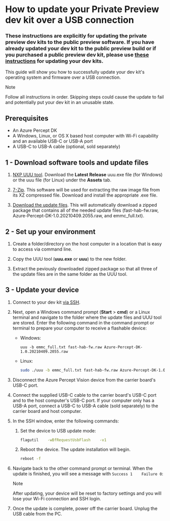 # How to update your Private Preview dev kit over a USB connection

### These instructions are explicitly for updating the private preview dev kits to the public preview software. If you have already updated your dev kit to the public preview build or if you purchased a public preview dev kit, please use [these instructions](https://docs.microsoft.com/en-us/azure/azure-percept/how-to-set-up-over-the-air-updates) for updating your dev kits. 

This guide will show you how to successfully update your dev kit's operating system and firmware over a USB connection.

> [!NOTE]
> Follow all instructions in order. Skipping steps could cause the update to fail and potentially put your dev kit in an unusable state.

## Prerequisites

- An Azure Percept DK
- A Windows, Linux, or OS X based host computer with Wi-Fi capability and an available USB-C or USB-A port
- A USB-C to USB-A cable (optional, sold separately)

## 1 - Download software tools and update files

1. [NXP UUU tool](https://github.com/NXPmicro/mfgtools/releases). Download the **Latest Release** uuu.exe file (for Windows) or the uuu file (for Linux) under the **Assets** tab.

1. [7-Zip](https://www.7-zip.org/). This software will be used for extracting the raw image file from its XZ compressed file. Download and install the appropriate .exe file.

1. [Download the update files](https://go.microsoft.com/fwlink/?linkid=2155734). This will automatically download a zipped package that contains all of the needed update files (fast-hab-fw.raw, Azure-Percept-DK-1.0.20210409.2055.raw, and emmc_full.txt).


## 2 - Set up your environment

1. Create a folder/directory on the host computer in a location that is easy to access via command line.

1. Copy the UUU tool (**uuu.exe** or **uuu**) to the new folder.

1. Extract the peviously downloaded zipped package so that all three of the update files are in the same folder as the UUU tool.

## 3 - Update your device

1. Connect to your dev kit [via SSH](https://github.com/microsoft/Azure-Percept-Private-Preview/blob/main/update-your-devkit-today/how-to-ssh.md).

1. Next, open a Windows command prompt (**Start** > **cmd**) or a Linux terminal and navigate to the folder where the update files and UUU tool are stored. Enter the following command in the command prompt or terminal to prepare your computer to receive a flashable device:

    - Windows:

        ```console
        uuu -b emmc_full.txt fast-hab-fw.raw Azure-Percept-DK-1.0.20210409.2055.raw 
        ```

    - Linux:

        ```bash
        sudo ./uuu -b emmc_full.txt fast-hab-fw.raw Azure-Percept-DK-1.0.20210409.2055.raw
        ```

1. Disconnect the Azure Percept Vision device from the carrier board's USB-C port.

1. Connect the supplied USB-C cable to the carrier board's USB-C port and to the host computer's USB-C port. If your computer only has a USB-A port, connect a USB-C to USB-A cable (sold separately) to the carrier board and host computer.

1. In the SSH window, enter the following commands:

    1. Set the device to USB update mode:

        ```bash
        flagutil    -wBfRequestUsbFlash    -v1
        ```

    1. Reboot the device. The update installation will begin.

        ```bash
        reboot -f
        ```

1. Navigate back to the other command prompt or terminal. When the update is finished, you will see a message with ```Success 1    Failure 0```:

    > [!NOTE]
    > After updating, your device will be reset to factory settings and you will lose your Wi-Fi connection and SSH login.

1. Once the update is complete, power off the carrier board. Unplug the USB cable from the PC.
